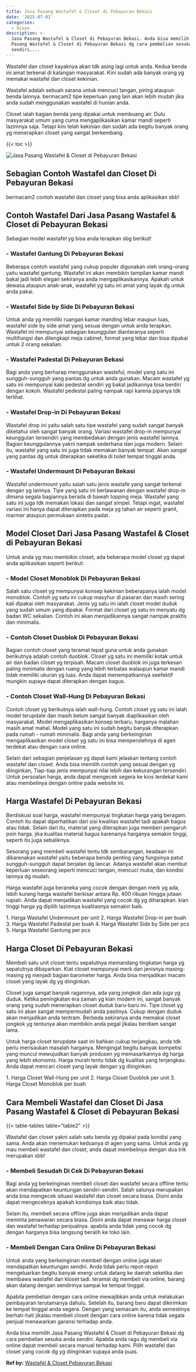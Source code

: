 ```yaml
---
title: Jasa Pasang Wastafel & Closet di Pebayuran Bekasi
date: '2025-07-01'
categories:
  - biaya
description: >-
  Jasa Pasang Wastafel & Closet di Pebayuran Bekasi. Anda bisa memilih Jasa
  Pasang Wastafel & Closet di Pebayuran Bekasi dg cara pembelian sesuka anda
  sendiri....
---
```


Wastafel dan closet kayaknya akan tdk asing lagi untuk anda. Kedua benda ini amat terkenal di kalangan masyarakat. Kini sudah ada banyak orang yg memakai wastafel dan closet kekinian.

Wastafel adalah sebuah sarana untuk mencuci tangan, piring ataupun benda lainnya. bermacam2 tipe keperluan yang lain akan lebih mudah jika anda sudah menggunakan wastafel di hunian anda.

Closet ialah bagian benda yang dipakai untuk membuang air. Dulu masyarakat umum yang cuma mengaplikasikan kamar mandi seperti lazimnya saja. Tetapi kini telah kekinian dan sudah ada begitu banyak orang yg menerapkan closet yang sangat berkembang.

{{< toc >}}

![Jasa Pasang Wastafel & Closet di Pebayuran Bekasi](/images/wastafel-closet-murah43.png)

## Sebagian Contoh Wastafel dan Closet Di Pebayuran Bekasi

bermacam2 contoh wastafel dan closet yang bisa anda aplikasikan sbb!

## Contoh Wastafel Dari Jasa Pasang Wastafel & Closet di Pebayuran Bekasi

Sebagian model wastafel yg bisa anda terapkan sbg berikut!

### \- Wastafel Gantung Di Pebayuran Bekasi

Beberapa contoh wastafel yang cukup populer digunakan oleh orang-orang yaitu wastafel gantung. Wastafel ini akan membikin tampilan kamar mandi bakal jadi lebih elegan sekiranya anda mengaplikasikannya. Apakah untuk dewasa ataupun anak-anak, wastafel yg satu ini amat yang layak dg untuk anda pakai.

### \- Wastafel Side by Side Di Pebayuran Bekasi

Untuk anda yg memiliki ruangan kamar manding lebar maupun luas, wastafel side by side amat yang sesuai dengan untuk anda terapkan. Wastafel ini mempunyai sebagian keunggulan diantaranya seperti multifungsi dan dilengkapi meja cabinet, format yang lebar dan bisa dipakai untuk 2 orang sekalian.

### \- Wastafel Padestal Di Pebayuran Bekasi

Bagi anda yang berharap menggunakan wasteful, model yang satu ini sungguh-sungguh yang pantas dg untuk anda gunakan. Macam wastafel yg satu ini mempunyai kaki pedestal sendiri yg bakal jadikannya bisa berdiri dengan kokoh. Wastafel pedestal paling nampak rapi karena pipanya tdk terlihat.

### \- Wastafel Drop-in Di Pebayuran Bekasi

Wastafel drop ini yaitu salah satu tipe wastafel yang sudah sangat banyak diketahui oleh sangat banyak orang. Variasi wastafel drop-in mempunyai keunggulan tersendiri yang membedakan dengan jenis wastafel lainnya. Bagian keunggulannya yakni nampak sederhana dan juga modern. Selain itu, wastafel yang satu ini juga tidak memakan banyak tempat. Akan sangat yang pantas dg untuk diterapkan seketika di toilet tempat tinggal anda.

### \- Wastafel Undermount Di Pebayuran Bekasi

Wastafel undermount yaitu salah satu jenis wastafe yang sangat terkenal dengan yg lainnya. Tipe yang satu ini berlawanan dengan wastafel drop-in dimana segala bagiannya berada di bawah topping meja. Wastafel yang satu ini juga tdk memakan lokasi dan sangat simpel. Tetapi ingat, wastafel variasi ini hanya dapat diterapkan pada meja yg tahan air seperti granit, marmer ataupun permukaan sintetis padat.

## Model Closet Dari Jasa Pasang Wastafel & Closet di Pebayuran Bekasi

Untuk anda yg mau membikin closet, ada beberapa model closet yg dapat anda aplikasikan seperti berikut:

### \- Model Closet Monoblok Di Pebayuran Bekasi

Salah satu closet yg mempunyai konsep kekinian beberapanya ialah model monoblok. Contoh yg satu ini cukup masyhur di pasaran dan masih sering kali dipakai oleh masyarakat. Jenis yg satu ini ialah closet model duduk yang sudah umum yang dipakai. Format dari closet yg satu ini menyatu dg badan WC sekalian. Contoh ini akan menjadikannya sangat nampak praktis dan minimalis.

### \- Contoh Closet Duoblok Di Pebayuran Bekasi

Bagian contoh closet yang teramat tepat guna untuk anda gunakan berikutnya adalah contoh duoblok. Closet yg satu ini memiliki kotak untuk air dan badan closet yg terpisah. Macam closet duoblok ini juga terkesan paling minimalis dengan ruang yang lebih terbatas walaupun kamar mandi tidak memiliki ukuran yg luas. Anda dapat menempatkannya seefektif mungkin supaya dapat diterapkan dengan bagus.

### \- Contoh Closet Wall-Hung Di Pebayuran Bekasi

Contoh closet yg berikutnya ialah wall-hung. Contoh closet yg satu ini ialah model terupdate dan masih belum sangat banyak diaplikasikan oleh masyarakat. Model mengaplikasikan konsep terbaru, harganya malahan masih amat mahal. Model yang satu ini sudah begitu banyak diterapkan pada rumah - rumah minimalis. Bagi anda yang berkeinginan mengaplikasikan model closet yg satu ini bisa memperolehnya di agen terdekat atau dengan cara online.

Selain dari sebagian penjelasan yg dapat kami jelaskan tentang contoh wastafel dan closet. Anda bisa memilih contoh yang sesuai dengan yg diinginkan, Tiap-tiap jenis mempunyai nilai lebih dan kekurangan tersendiri. Untuk persoalan harga, anda dapat mengecek segera ke kios terdekat kami atau membelinya dengan online pada website ini.

## Harga Wastafel Di Pebayuran Bekasi

Berdiskusi soal harga, wastafel mempunyai tingkatan harga yang beragam. Contoh itu dapat diperhatikan dari sisi kwalitas wastafel tadi apakah bagus atau tidak. Selain dari itu, material yang diterapkan juga memberi pengaruh poin harga. jika kualitas material bagus karenanya harganya semakin tinggi, seperti itu juga sebaliknya.

Sesorang yang membeli wastafel tentu tdk sembarangan, keadaan ini dikarenakan wastafel yaitu beberapa benda penting yang fungsinya patut sungguh-sungguh dapat berjalan dg lancar. Adanya wastafel akan membut keperluan seseorang seperti mencuci tangan, mencuci muka, dan kondisi lainnya dg mudah.

Harga wastafel juga beraneka yang cocok dengan dengan merk yg ada, lebih kurang harga wastafel berkisar antara Rp. 400 ribuan hingga jutaan rupiah. Anda dapat menjadikan wastafel yang cocok dg yg diharapkan. kian tinggi harga yg dipilih lazimnya kualitasnya semakin baik.

1\. Harga Wastafel Undermount per unit 2. Harga Wastafel Drop-in per buah 3. Harga Wastafel Padestal per buah 4. Harga Wastafel Side by Side per pcs 5. Harga Wastafel Gantung per pcs

## Harga Closet Di Pebayuran Bekasi

Membeli satu unit closet tentu sepatutnya memandang tingkatan harga yg sepatutnya dibayarkan. Kiat closet mempunyai merk dan jenisnya masing-masing yg menjadi bagian barometer harga. Anda bisa menjadikan macam closet yang layak dg yg diinginkan.

Closet juga sangat banyak ragamnya, ada yang jongkok dan ada juga yg duduk. Ketika peningkatan era zaman yg kian modern ini, sangat banyak orang yang sudah menerapkan closet duduk baru-baru ini. Tipe closet yg satu ini akan sangat mempermudah anda pastinya. Cukup dengan duduk akan menjadikan anda tentram. Berbeda sekiranya anda memakai closet jongkok yg tentunya akan membikin anda pegal jikalau berdiam sangat lama.

Untuk harga closet terupdate saat ini bahkan cukup terjangkau, anda tdk perlu merisaukan masalah harganya. Mengingat begitu banyak kompetisi yang muncul mewujudkan banyak produsen yg memasarkannya dg harga yang lebih ekonomis. Harga murah tentu tidak dg kualitas yang terjangkau. Anda dapat mencari closet yang layak dengan yg diinginkan.

1\. Harga Closet Wall-Hung per unit 2. Harga Closet Duoblok per unit 3. Harga Closet Monoblok per buah

## Cara Membeli Wastafel dan Closet Di Jasa Pasang Wastafel & Closet di Pebayuran Bekasi

{{< table-tables table="table2" >}}

Wastafel dan closet yakni salah satu benda yg dipakai pada kondisi yang sama. Anda akan menemukan keduanya di agen yang sama. Untuk anda yg mau membeli wastafel dan closet, anda dapat membelinya dengan dua trik merupakan sbb!

### \- Membeli Sesudah Di Cek Di Pebayuran Bekasi

Bagi anda yg berkeinginan membeli closet dan wastafel secara offline tentu akan mendapatkan keuntungan sendiri-sendiri. Salah satunya merupakan anda bisa mengecek situasi wastafel dan closet secara biasa. Disini anda dapat mengeceknya apakah kondisinya baik atau tidak.

Selain itu, membeli secara offline juga akan menjadikan anda dapat meminta penawaran secara biasa. Disini anda dapat menawar harga closet dan wastafel terhadap penjualnya. apabila anda tidak yang cocok dg dengan harganya bisa langsung beralih ke toko lain.

### \- Membeli Dengan Cara Online Di Pebayuran Bekasi

Untuk anda yang berkeinginan membeli dengan online juga akan mendapatkan keuntungan sendiri. Anda tidak perlu repot-repot mengeluarkan begitu banyak energi untuk datang ke daerah seketika dan membawa wastafel dan kloset tadi. teramat dg membeli via online, barang akan datang dengan sendirinya sampai ke tempat tinggal.

Apabila pembelian dengan cara online mewajibkan anda untuk melakukan pembayaran terutamanya dahulu. Setelah itu, barang baru dapat dikirimkan ke tempat tinggal anda segera. Dengan yang semacam itu, anda semestinya berhati-hati jikalau membeli closet dengan cara online karena tidak segala penjual menawarkan garansi terhadap anda.

Anda bisa memilih Jasa Pasang Wastafel & Closet di Pebayuran Bekasi dg cara pembelian sesuka anda sendiri. Apabila anda ragu dg membeli via online dapat membeli secara manual terhadap kami. Pilih wastafel dan closet yang cocok dg yg diinginkan supaya anda puas.

**Ref by:** [Wastafel & Closet Pebayuran Bekasi](https://id.wikipedia.org/wiki/Wastafel)
